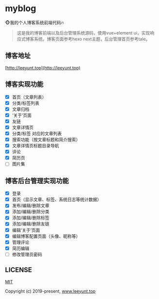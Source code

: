 # myblog
🐵我的个人博客系统前端代码🔥

> 这是我的博客前端以及后台管理系统源码，使用vue+element ui，实现响应式博客系统。博客页面参考hexo next主题，后台管理首页参考tale。

## 博客地址

[http://leeyunt.top](http://leeyunt.top)

## 博客实现功能
- [x] 首页（文章列表）
- [x] 分类/标签列表
- [x] 文章归档
- [x] ‘关于’页面
- [x] 友链
- [x] 文章详情页
- [x] 分类/标签 对应的文章列表
- [x] 搜索功能（按文章标题和简介搜索）
- [x] 文章详情页标题目录导航
- [x] 评论
- [x] 简历页
- [ ] 图片集

## 博客后台管理实现功能
- [x] 登录
- [x] 首页（显示文章、标签、系统日志等统计数据）
- [x] 发布/编辑/删除文章
- [x] 添加/编辑/删除分类
- [x] 添加/编辑/删除标签
- [x] 添加/编辑/删除友链
- [x] 编辑‘关于’页面
- [x] 编辑博客配置页面（头像、昵称等）
- [x] 管理评论
- [x] 简历编辑
- [ ] 修改管理员密码

## LICENSE

[MIT](https://opensource.org/licenses/MIT)

Copyright (c) 2019-present, www.leeyunt.top
